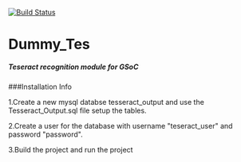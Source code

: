 [![Build Status](https://travis-ci.org/0xkasun/Dummy_Tes.svg?branch=master)](https://travis-ci.org/0xkasun/Dummy_Tes)


# Dummy_Tes

##### Teseract recognition module for GSoC

###Installation Info

1.Create a new mysql databse tesseract_output and use the Tesseract_Output.sql file setup the tables.

2.Create a user for the database with username "teseract_user" and password "password".

3.Build the project and run the project 
